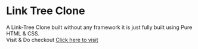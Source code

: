 # Link Tree Clone
A Link-Tree Clone built without any framework it is just fully built using Pure HTML &amp; CSS.<br> 
Visit & Do checkout
<a href=https://ankkkyyyy.github.io/mylinks/>Click here to visit</a>
